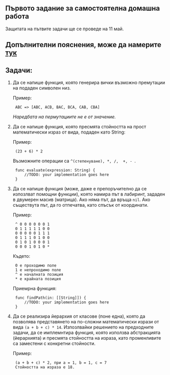 ## Първото задание за самостоятелна домашна работа

Защитата на пътвите задачи ще се проведе на 11 май. 

## Допълнителни пояснения, може да намерите [тук](https://github.com/heitara/swift-3/issues/13)

## Задачи:

1. Да се напише функция, която генерира вички възможно премутации на подаден символен низ.

	Пример: 
	
		ABC => [ABC, ACB, BAC, BCA, CAB, CBA] 
		
	_Наредбата на пермутациите не е от значение._

1. Да се нaпише функция, която пресмята стойността на прост математически израз от вида, подаден като String:
	
	Пример: 
		
		(23 + 6) * 2
	
	Възможните операции са ```^(степенуване), *, /,  +, - ```.
	
		func evaluate(expression: String) {
			//TODO: your implementation goes here
		}

2. Да се напише функция (може, даже е препоръчително да се изпозлват помощни функции), която намира път в лабиринт, зададен в двумерен масив (матрица). Ако няма път, да връща ```nil```. Ако съществута път, да го отпечатва, като спъсък от координати.
 
	Пример: 
		
		^ 0 0 0 0 0 0 1
		0 1 1 1 1 1 0 0
		0 0 0 0 0 1 1 1
		0 1 1 1 0 1 0 0
		0 1 0 1 0 0 0 1
		0 0 0 1 0 1 0 *

	Където:
	
		0 е проходимо поле
		1 е непроходимо поле
		^ е началната позиция
		* е крайната позиция


	Приемрна функция:

		func findPath(in: [[String]]) {
			//TODO: your implementation goes here
		}


4. Да се реализира йерархия от класове (поне една), която да позволява представянето на по-сложни математически изрази от вида ```(a + b + c) * 14```. Изпозлвайки решението на предходните задачи, да се имплемнтира функция, която използва абстракцията (йерархията) и пресмята стойността на израза, като променливите са заместени с конкретни стойности.

	Пример:
	
		(a + b + c) * 2, при а = 1, b = 1, c = 7
		Стойността на израза е 18.

